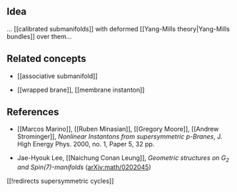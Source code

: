 
## Idea

... [[calibrated submanifolds]] with deformed [[Yang-Mills theory|Yang-Mills bundles]] over them...

## Related concepts

* [[associative submanifold]]

* [[wrapped brane]], [[membrane instanton]]

## References

* [[Marcos Marino]], [[Ruben Minasian]], [[Gregory Moore]], [[Andrew Strominger]], _Nonlinear Instantons from supersymmetric $p$-Branes_, J. High Energy Phys. 2000, no. 1, Paper 5, 32 pp.

* Jae-Hyouk Lee, [[Naichung Conan Leung]], _Geometric structures on $G_2$ and $Spin(7)$-manifolds_ ([arXiv:math/0202045](http://arxiv.org/abs/math/0202045))

[[!redirects supersymmetric cycles]]
